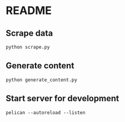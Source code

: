 # README

## Scrape data

```python scrape.py```

## Generate content

```python generate_content.py```

## Start server for development

```pelican --autoreload --listen```
